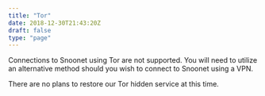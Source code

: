 ```yaml
---
title: "Tor"
date: 2018-12-30T21:43:20Z
draft: false
type: "page"
---
```


Connections to Snoonet using Tor are not supported. You will need to utilize an
alternative method should you wish to connect to Snoonet using a VPN.

There are no plans to restore our Tor hidden service at this time.

